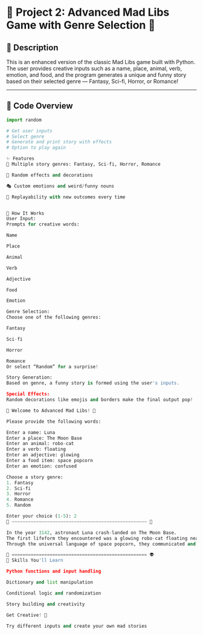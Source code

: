 # 🧠 Project 2: Advanced Mad Libs Game with Genre Selection 🚀

## 📌 Description
This is an enhanced version of the classic Mad Libs game built with Python. The user provides creative inputs such as a name, place, animal, verb, emotion, and food, and the program generates a unique and funny story based on their selected genre — Fantasy, Sci-fi, Horror, or Romance!

---

## 🧾 Code Overview

```python
import random

# Get user inputs
# Select genre
# Generate and print story with effects
# Option to play again

✨ Features
🌈 Multiple story genres: Fantasy, Sci-fi, Horror, Romance

🧙 Random effects and decorations

🎭 Custom emotions and weird/funny nouns

🔁 Replayability with new outcomes every time


🔄 How It Works
User Input:
Prompts for creative words:

Name

Place

Animal

Verb

Adjective

Food

Emotion

Genre Selection:
Choose one of the following genres:

Fantasy

Sci-fi

Horror

Romance
Or select “Random” for a surprise!

Story Generation:
Based on genre, a funny story is formed using the user's inputs.

Special Effects:
Random decorations like emojis and borders make the final output pop!

🌟 Welcome to Advanced Mad Libs! 🌟

Please provide the following words:

Enter a name: Luna
Enter a place: The Moon Base
Enter an animal: robo-cat
Enter a verb: floating
Enter an adjective: glowing
Enter a food item: space popcorn
Enter an emotion: confused

Choose a story genre:
1. Fantasy
2. Sci-fi
3. Horror
4. Romance
5. Random

Enter your choice (1-5): 2
💫 ~~~~~~~~~~~~~~~~~~~~~~~~~~~~~~~~~~~~~~~~~~~~~~~~~~ 🌈

In the year 3142, astronaut Luna crash-landed on The Moon Base.
The first lifeform they encountered was a glowing robo-cat floating near the wreckage.
Through the universal language of space popcorn, they communicated and discovered a confused truth about the universe.

🚀 ================================================== 👽
🧠 Skills You'll Learn

Python functions and input handling

Dictionary and list manipulation

Conditional logic and randomization

Story building and creativity

Get Creative! 🎨

Try different inputs and create your own mad stories
